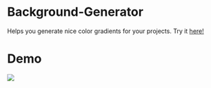 # Background-Generator
Helps you generate nice color gradients for your projects. Try it [here!](https://tanish0019.github.io/background-generator/)

<h1>Demo</h1>

![](site-gif.gif)